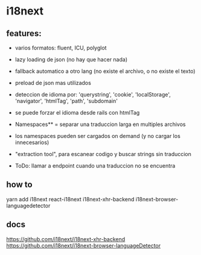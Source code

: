 # i18next

## features:
- varios formatos: fluent, ICU, polyglot

- lazy loading de json (no hay que hacer nada)
- fallback automatico a otro lang (no existe el archivo, o no existe el texto)
- preload de json mas utilizados

- deteccion de idioma por: 'querystring', 'cookie', 'localStorage', 'navigator', 'htmlTag', 'path', 'subdomain'
- se puede forzar el idioma desde rails con htmlTag

- Namespaces** = separar una traduccion larga en multiples archivos
- los namespaces pueden ser cargados on demand (y no cargar los innecesarios)

- "extraction tool", para escanear codigo y buscar strings sin traduccion

- ToDo: llamar a endpoint cuando una traduccion no se encuentra



## how to
yarn add i18next react-i18next i18next-xhr-backend i18next-browser-languagedetector

## docs
https://github.com/i18next/i18next-xhr-backend
https://github.com/i18next/i18next-browser-languageDetector
